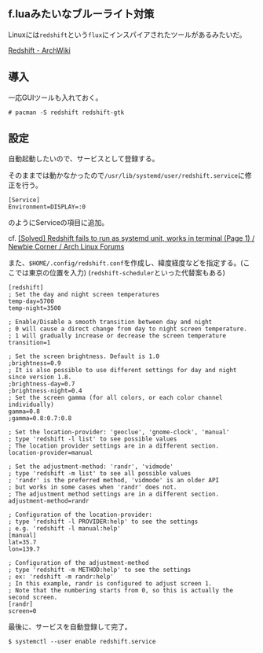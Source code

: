 f.luaみたいなブルーライト対策
---

Linuxには`redshift`という`flux`にインスパイアされたツールがあるみたいだ。

[Redshift - ArchWiki](https://wiki.archlinux.org/index.php/Redshift)

## 導入

一応GUIツールも入れておく。

~~~
# pacman -S redshift redshift-gtk
~~~

## 設定

自動起動したいので、サービスとして登録する。

そのままでは動かなかったので`/usr/lib/systemd/user/redshift.service`に修正を行う。

~~~
[Service]
Environment=DISPLAY=:0
~~~

のようにServiceの項目に追加。

cf. [[Solved] Redshift fails to run as systemd unit, works in terminal (Page 1) / Newbie Corner / Arch Linux Forums](https://bbs.archlinux.org/viewtopic.php?pid=1417568)

また、`$HOME/.config/redshift.conf`を作成し、緯度経度などを指定する。(ここでは東京の位置を入力)
(`redshift-scheduler`といった代替案もある)

~~~
[redshift]
; Set the day and night screen temperatures
temp-day=5700
temp-night=3500

; Enable/Disable a smooth transition between day and night
; 0 will cause a direct change from day to night screen temperature.
; 1 will gradually increase or decrease the screen temperature
transition=1

; Set the screen brightness. Default is 1.0
;brightness=0.9
; It is also possible to use different settings for day and night since version 1.8.
;brightness-day=0.7
;brightness-night=0.4
; Set the screen gamma (for all colors, or each color channel individually)
gamma=0.8
;gamma=0.8:0.7:0.8

; Set the location-provider: 'geoclue', 'gnome-clock', 'manual'
; type 'redshift -l list' to see possible values
; The location provider settings are in a different section.
location-provider=manual

; Set the adjustment-method: 'randr', 'vidmode'
; type 'redshift -m list' to see all possible values
; 'randr' is the preferred method, 'vidmode' is an older API
; but works in some cases when 'randr' does not.
; The adjustment method settings are in a different section.
adjustment-method=randr

; Configuration of the location-provider:
; type 'redshift -l PROVIDER:help' to see the settings
; e.g. 'redshift -l manual:help'
[manual]
lat=35.7
lon=139.7

; Configuration of the adjustment-method
; type 'redshift -m METHOD:help' to see the settings
; ex: 'redshift -m randr:help'
; In this example, randr is configured to adjust screen 1.
; Note that the numbering starts from 0, so this is actually the second screen.
[randr]
screen=0
~~~

最後に、サービスを自動登録して完了。

~~~
$ systemctl --user enable redshift.service
~~~
